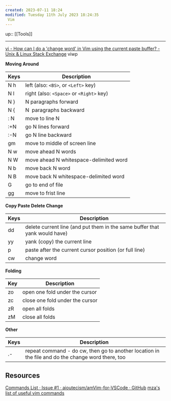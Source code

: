 ```yaml
---
created: 2023-07-11 18:24
modified: Tuesday 11th July 2023 18:24:35
 Vim
---
```

up::  [[Tools]]

****
[vi - How can I do a 'change word' in Vim using the current paste buffer? - Unix & Linux Stack Exchange](https://unix.stackexchange.com/questions/88714/how-can-i-do-a-change-word-in-vim-using-the-current-paste-buffer)
viwp

**Moving Around**

| Keys | Description                              |
| ---- | ---------------------------------------- |
| N h  | left (also: `<BS>`, or `<Left>` key)     |
| N l  | right (also: `<Space>` or `<Right>` key) |
| N }  | N paragraphs forward                     |
| N {  | N  paragraphs backward                   |
| : N  | move to line N                           |
| :+N  | go N lines forward                       |
| :-N  | go N line backward                       |
| gm   | move to middle of screen line            |
| N w    | move ahead N words                      |
| N W    | move ahead N whitespace-delimited word |
| N b    | move back N word                       |
| N B    | move back N whitespace-delimited word  |
| G    | go to end of file                        |
|  gg    |  move to frist line                                        |
**Copy Paste Delete Change**

| Keys | Description                                                                |
| ---- | -------------------------------------------------------------------------- |
| dd   | delete current line (and put them in the same buffer that yank would have) |
| yy   | yank (copy) the current line                                               |
| p    | paste after the current cursor position (or full line)                     |
| cw     |  change word

**Folding**

| Key | Description                     |
| --- | ------------------------------- |
| zo  | open one fold under the cursor  |
| zc  | close one fold under the cursor |
| zR  | open all folds                  |
| zM  | close all folds                  |
**Other**

| Keys | Description |
| ---- | ----------- |
| .-     |    repeat command - do cw, then go to another location in the file and do the change word there, too       |

## Resources
[Commands List · Issue #1 · aioutecism/amVim-for-VSCode · GitHub](https://github.com/aioutecism/amVim-for-VSCode/issues/1)
[mza's list of useful vim commands](https://www.phys.hawaii.edu/~mza/PC/vim.html)
